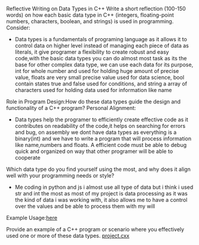 Reflective Writing on Data Types in C++
Write a short reflection (100-150 words) on how each basic data type in C++ (integers, floating-point numbers, characters, boolean, and strings) is used in programming. Consider:

 - Data types is a fundamentals of programing language as it allows it to control data on higher level instead of managing each piece of data as literals, it give programer a flexibility to create robust and easy code,with the basic data types you can do almost most task as its the base for other complex data type, we can use each data for its purpose, int for whole number and used for holding huge amount of precise value, floats are very small precise value used for data science, bool contain states true and false used for conditions, and string a array of characters used for holding data used for information like name

Role in Program Design:How do these data types guide the design and functionality of a C++ program?
Personal Alignment:

 - Data types help the programer to efficiently create effective code as it contributes on readability of the code,it helps on searching for errors and bug, on assembly we dont have data types as everything is a binary(int) and we have to write a program that will process information like name,numbers and floats. A efficient code must be able to debug quick and organized on way that other programer will be able to cooperate

Which data type do you find yourself using the most, and why does it align well with your programming needs or style?
 - Me coding in python and js i almost use all type of data but i think i used str and int the most as most of my project is data processing as it was the kind of data i was working with, it also allows me to have a control over the values and be able to process them with my will 

Example Usage:[here](https://github.com/hitoyaCute/brainoof-python-implementation-)

Provide an example of a C++ program or scenario where you effectively used one or more of these data types.
[project.cxx](https://github.com/hitoyaCute/project_0001/blob/main/project.cxx)


